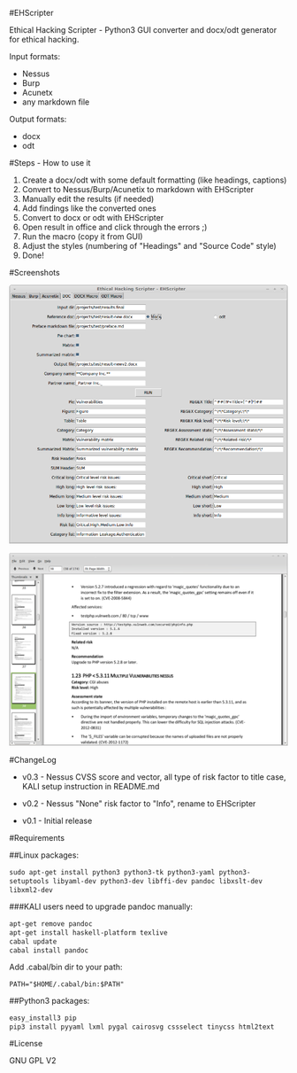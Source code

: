#EHScripter

Ethical Hacking Scripter - Python3 GUI converter and docx/odt generator for ethical hacking.

Input formats:
- Nessus 
- Burp 
- Acunetx
- any markdown file

Output formats:
- docx
- odt


#Steps - How to use it

1. Create a docx/odt with some default formatting (like headings, captions)
2. Convert to Nessus/Burp/Acunetix to markdown with EHScripter
3. Manually edit the results (if needed)
4. Add findings like the converted ones
5. Convert to docx or odt with EHScripter
6. Open result in office and click through the errors ;)
7. Run the macro (copy it from GUI)
8. Adjust the styles (numbering of "Headings" and "Source Code" style)
9. Done!

#Screenshots

![GUI](screenshots/gui.png)

![Result sample](screenshots/sample.png)


#ChangeLog

- v0.3 - Nessus CVSS score and vector, all type of risk factor to title case, KALI setup instruction in README.md

- v0.2 - Nessus "None" risk factor to "Info", rename to EHScripter

- v0.1 - Initial release

#Requirements

##Linux packages:

    sudo apt-get install python3 python3-tk python3-yaml python3-setuptools libyaml-dev python3-dev libffi-dev pandoc libxslt-dev libxml2-dev

###KALI users need to upgrade pandoc manually:

    apt-get remove pandoc
    apt-get install haskell-platform texlive
    cabal update
    cabal install pandoc

Add .cabal/bin dir to your path:
    
    PATH="$HOME/.cabal/bin:$PATH"


##Python3 packages:

    easy_install3 pip
    pip3 install pyyaml lxml pygal cairosvg cssselect tinycss html2text

#License

GNU GPL V2



